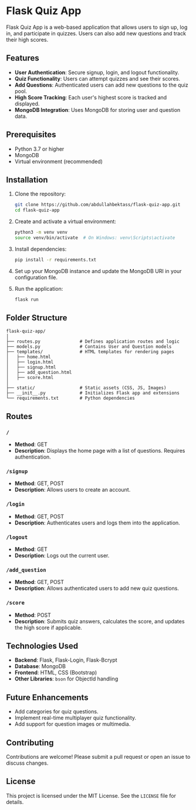 # Flask Quiz App

Flask Quiz App is a web-based application that allows users to sign up, log in, and participate in quizzes. Users can also add new questions and track their high scores.

## Features

- **User Authentication**: Secure signup, login, and logout functionality.
- **Quiz Functionality**: Users can attempt quizzes and see their scores.
- **Add Questions**: Authenticated users can add new questions to the quiz pool.
- **High Score Tracking**: Each user's highest score is tracked and displayed.
- **MongoDB Integration**: Uses MongoDB for storing user and question data.

## Prerequisites

- Python 3.7 or higher
- MongoDB
- Virtual environment (recommended)

## Installation

1. Clone the repository:

   ```bash
   git clone https://github.com/abdullahbektass/flask-quiz-app.git
   cd flask-quiz-app
   ```

2. Create and activate a virtual environment:

   ```bash
   python3 -m venv venv
   source venv/bin/activate  # On Windows: venv\Scripts\activate
   ```

3. Install dependencies:

   ```bash
   pip install -r requirements.txt
   ```

4. Set up your MongoDB instance and update the MongoDB URI in your configuration file.

5. Run the application:

   ```bash
   flask run
   ```

## Folder Structure

```
flask-quiz-app/
│
├── routes.py               # Defines application routes and logic
├── models.py               # Contains User and Question models
├── templates/              # HTML templates for rendering pages
│   ├── home.html
│   ├── login.html
│   ├── signup.html
│   ├── add_question.html
│   ├── score.html
│
├── static/                 # Static assets (CSS, JS, Images)
├── __init__.py             # Initializes Flask app and extensions
└── requirements.txt        # Python dependencies
```

## Routes

### `/`
- **Method**: GET
- **Description**: Displays the home page with a list of questions. Requires authentication.

### `/signup`
- **Method**: GET, POST
- **Description**: Allows users to create an account.

### `/login`
- **Method**: GET, POST
- **Description**: Authenticates users and logs them into the application.

### `/logout`
- **Method**: GET
- **Description**: Logs out the current user.

### `/add_question`
- **Method**: GET, POST
- **Description**: Allows authenticated users to add new quiz questions.

### `/score`
- **Method**: POST
- **Description**: Submits quiz answers, calculates the score, and updates the high score if applicable.

## Technologies Used

- **Backend**: Flask, Flask-Login, Flask-Bcrypt
- **Database**: MongoDB
- **Frontend**: HTML, CSS (Bootstrap)
- **Other Libraries**: `bson` for ObjectId handling

## Future Enhancements

- Add categories for quiz questions.
- Implement real-time multiplayer quiz functionality.
- Add support for question images or multimedia.

## Contributing

Contributions are welcome! Please submit a pull request or open an issue to discuss changes.

## License

This project is licensed under the MIT License. See the `LICENSE` file for details.
